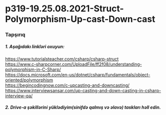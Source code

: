 # p319-19.25.08.2021-Struct-Polymorphism-Up-cast-Down-cast



### Tapşırıq



##### 1. Aşağıdakı linkləri oxuyun:
https://www.tutorialsteacher.com/csharp/csharp-struct<br />
https://www.c-sharpcorner.com/UploadFile/ff2f08/understanding-polymorphism-in-C-Sharp/<br />
https://docs.microsoft.com/en-us/dotnet/csharp/fundamentals/object-oriented/polymorphism<br />
https://begincodingnow.com/c-upcasting-and-downcasting/<br />
https://www.interviewsansar.com/up-casting-and-down-casting-in-csharp-interview-qa/<br />



##### 2. Drive-a şəkillərini yüklədiyim(sinifdə qalmış və əlavə) taskları həll edin.
